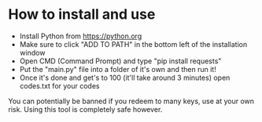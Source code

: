 # How to install and use
- Install Python from https://python.org
- Make sure to click "ADD TO PATH" in the bottom left of the installation window
- Open CMD (Command Prompt) and type "pip install requests"
- Put the "main.py" file into a folder of it's own and then run it!
- Once it's done and get's to 100 (it'll take around 3 minutes) open codes.txt for your codes


You can potentially be banned if you redeem to many keys, use at your own risk. Using this tool is completely safe however.
